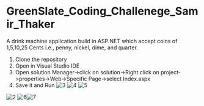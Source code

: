 # GreenSlate_Coding_Challenege_Samir_Thaker
A drink machine application build in ASP.NET  which   accept coins of 1,5,10,25 Cents i.e., penny,
nickel, dime, and quarter.
1) Clone the repository 
2) Open in Visual Studio IDE
3) Open solution Manager->click on solution->Right click on project->properties->Web->Specific Page->select Index.aspx
4) Save it and Run
![3](https://user-images.githubusercontent.com/46947688/120929795-72f6ef80-c6b8-11eb-9f46-ed9444d0937a.PNG)
![4](https://user-images.githubusercontent.com/46947688/120929796-72f6ef80-c6b8-11eb-8143-e09cc21dc115.PNG)
![5](https://user-images.githubusercontent.com/46947688/120929797-72f6ef80-c6b8-11eb-9b86-b7e2334b69a9.PNG)

![2](https://user-images.githubusercontent.com/46947688/120929794-72f6ef80-c6b8-11eb-832a-bc0576a2768d.PNG)
![6](https://user-images.githubusercontent.com/46947688/120929798-738f8600-c6b8-11eb-86bf-9664fe10c690.PNG)![7](https://user-images.githubusercontent.com/46947688/120929921-fdd7ea00-c6b8-11eb-9d92-a790ea78fbb4.PNG)


